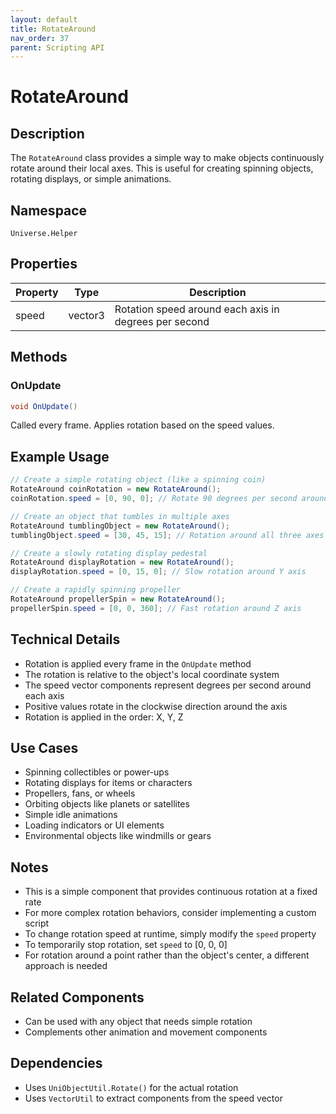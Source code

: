 ```yaml
---
layout: default
title: RotateAround
nav_order: 37
parent: Scripting API
---
```

# RotateAround

## Description
The `RotateAround` class provides a simple way to make objects continuously rotate around their local axes. This is useful for creating spinning objects, rotating displays, or simple animations.

## Namespace
`Universe.Helper`

## Properties
| Property | Type    | Description                                           |
|----------|---------|-------------------------------------------------------|
| speed    | vector3 | Rotation speed around each axis in degrees per second |

## Methods

### OnUpdate
```csharp
void OnUpdate()
```
Called every frame. Applies rotation based on the speed values.

## Example Usage
```csharp
// Create a simple rotating object (like a spinning coin)
RotateAround coinRotation = new RotateAround();
coinRotation.speed = [0, 90, 0]; // Rotate 90 degrees per second around Y axis

// Create an object that tumbles in multiple axes
RotateAround tumblingObject = new RotateAround();
tumblingObject.speed = [30, 45, 15]; // Rotation around all three axes

// Create a slowly rotating display pedestal
RotateAround displayRotation = new RotateAround();
displayRotation.speed = [0, 15, 0]; // Slow rotation around Y axis

// Create a rapidly spinning propeller
RotateAround propellerSpin = new RotateAround();
propellerSpin.speed = [0, 0, 360]; // Fast rotation around Z axis
```

## Technical Details
- Rotation is applied every frame in the `OnUpdate` method
- The rotation is relative to the object's local coordinate system
- The speed vector components represent degrees per second around each axis
- Positive values rotate in the clockwise direction around the axis
- Rotation is applied in the order: X, Y, Z

## Use Cases
- Spinning collectibles or power-ups
- Rotating displays for items or characters
- Propellers, fans, or wheels
- Orbiting objects like planets or satellites
- Simple idle animations
- Loading indicators or UI elements
- Environmental objects like windmills or gears

## Notes
- This is a simple component that provides continuous rotation at a fixed rate
- For more complex rotation behaviors, consider implementing a custom script
- To change rotation speed at runtime, simply modify the `speed` property
- To temporarily stop rotation, set `speed` to [0, 0, 0]
- For rotation around a point rather than the object's center, a different approach is needed

## Related Components
- Can be used with any object that needs simple rotation
- Complements other animation and movement components

## Dependencies
- Uses `UniObjectUtil.Rotate()` for the actual rotation
- Uses `VectorUtil` to extract components from the speed vector
